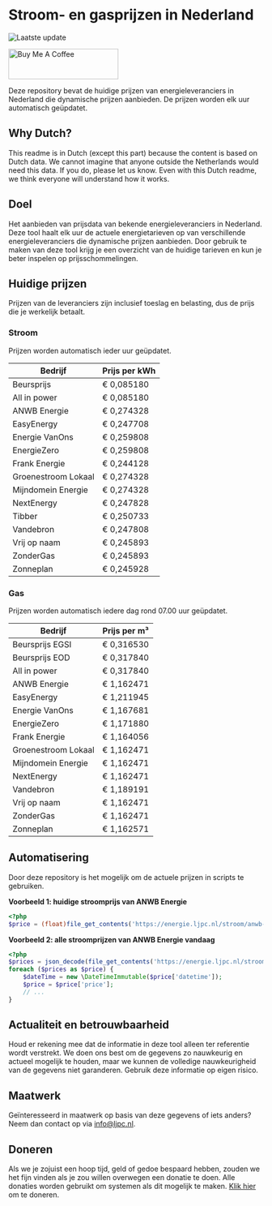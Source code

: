 # Stroom- en gasprijzen in Nederland

![Laatste update](https://img.shields.io/badge/laatste%20update-2025--09--24%2017%3A01%20CET-brightgreen)

<a href="https://www.buymeacoffee.com/Lars-" target="_blank"><img src="https://cdn.buymeacoffee.com/buttons/v2/default-orange.png" alt="Buy Me A Coffee" height="60" style="height: 60px !important;width: 217px !important;" ></a>

Deze repository bevat de huidige prijzen van energieleveranciers in Nederland die dynamische prijzen aanbieden. De prijzen worden elk uur automatisch geüpdatet.

## Why Dutch?

This readme is in Dutch (except this part) because the content is based on Dutch data. We cannot imagine that anyone outside the Netherlands would need this data. If you do, please let us know. Even with this Dutch readme, we think
everyone will understand how it works.

## Doel

Het aanbieden van prijsdata van bekende energieleveranciers in Nederland. Deze tool haalt elk uur de actuele energietarieven op van verschillende energieleveranciers die dynamische prijzen aanbieden. Door gebruik te maken van deze tool
krijg je een overzicht van de huidige tarieven en kun je beter inspelen op prijsschommelingen.

## Huidige prijzen

Prijzen van de leveranciers zijn inclusief toeslag en belasting, dus de prijs die je werkelijk betaalt.

### Stroom

Prijzen worden automatisch ieder uur geüpdatet.

 Bedrijf | Prijs per kWh 
---------|---------------
Beursprijs | € 0,085180
All in power | € 0,085180
ANWB Energie | € 0,274328
EasyEnergy | € 0,247708
Energie VanOns | € 0,259808
EnergieZero | € 0,259808
Frank Energie | € 0,244128
Groenestroom Lokaal | € 0,274328
Mijndomein Energie | € 0,274328
NextEnergy | € 0,247828
Tibber | € 0,250733
Vandebron | € 0,247808
Vrij op naam | € 0,245893
ZonderGas | € 0,245893
Zonneplan | € 0,245928


### Gas

Prijzen worden automatisch iedere dag rond 07.00 uur geüpdatet.

 Bedrijf | Prijs per m³ 
---------|--------------
Beursprijs EGSI | € 0,316530
Beursprijs EOD | € 0,317840
All in power | € 0,317840
ANWB Energie | € 1,162471
EasyEnergy | € 1,211945
Energie VanOns | € 1,167681
EnergieZero | € 1,171880
Frank Energie | € 1,164056
Groenestroom Lokaal | € 1,162471
Mijndomein Energie | € 1,162471
NextEnergy | € 1,162471
Vandebron | € 1,189191
Vrij op naam | € 1,162471
ZonderGas | € 1,162471
Zonneplan | € 1,162571


## Automatisering

Door deze repository is het mogelijk om de actuele prijzen in scripts te gebruiken.

**Voorbeeld 1: huidige stroomprijs van ANWB Energie**

```php
<?php
$price = (float)file_get_contents('https://energie.ljpc.nl/stroom/anwb-energie-nu.txt');

```

**Voorbeeld 2: alle stroomprijzen van ANWB Energie vandaag**

```php
<?php
$prices = json_decode(file_get_contents('https://energie.ljpc.nl/stroom/all-in-power-vandaag.json'),true);
foreach ($prices as $price) {
    $dateTime = new \DateTimeImmutable($price['datetime']);
    $price = $price['price'];
    // ...
}
```

## Actualiteit en betrouwbaarheid

Houd er rekening mee dat de informatie in deze tool alleen ter referentie wordt verstrekt. We doen ons best om de gegevens zo nauwkeurig en actueel mogelijk te houden, maar we kunnen de volledige nauwkeurigheid van de gegevens niet
garanderen. Gebruik deze informatie op eigen risico.

## Maatwerk

Geïnteresseerd in maatwerk op basis van deze gegevens of iets anders? Neem dan contact op
via [info@ljpc.nl](mailto:info@ljpc.nl?subject=Energie%20prijzen).

## Doneren

Als we je zojuist een hoop tijd, geld of gedoe bespaard hebben, zouden we het fijn vinden als je zou willen overwegen een
donatie te doen. Alle donaties worden gebruikt om systemen als dit mogelijk te
maken. [Klik hier](https://www.buymeacoffee.com/Lars-) om te doneren.
